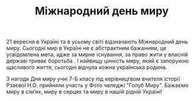 ﻿---
title: Міжнародний день миру
---

21 вересня в Україні та в усьому світі відзначають Міжнародний день миру. Сьогодні мир в Україні не є абстрактним бажанням, це усвідомлена мета, адже за мирне існування, за право жити у власній державі триває боротьба . І найвищу цінність миру, який є запорукою щасливого життя, сьогодні відчула кожна українська родина.

З нагоди Дня миру учні 7-Б класу під керівництвом вчителя історії Рзаєвої Н.О. прийняли участь у Фото челеджі "Голуб Миру". Бажаємо миру в сім’ях, миру в серцях та миру в нашій рідній Україні!

<slideshow />
